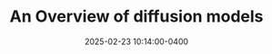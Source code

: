 ---
layout: post
title: An Overview of diffusion models
date: 2025-02-23 10:14:00-0400
description: The first part of three parts of overview and implementation of diffussion models
tags:
categories: Machine Learning
giscus_comments: false
featured: true
related_posts: false

toc:
  sidebar: left
---